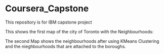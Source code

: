# Coursera_Capstone
This repository is for IBM capstone project

This shows the first map of the city of Toronto with the Neighbourhoods:




The second Map shows the neighbourhoods after using KMeans Clustering and the nieghbourhoods that are attached to the boroughs.

